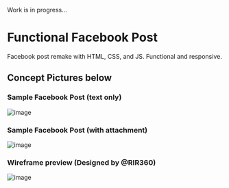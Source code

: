 Work is in progress...
# Functional Facebook Post
Facebook post remake with HTML, CSS, and JS. Functional and responsive.

## Concept Pictures below

### Sample Facebook Post (text only)
![image](https://user-images.githubusercontent.com/50569315/120105901-a0a1dd00-c17c-11eb-9278-2afd95738c61.png)

### Sample Facebook Post (with attachment)
![image](https://user-images.githubusercontent.com/50569315/120105703-e6aa7100-c17b-11eb-92e4-525c574b1189.png)

### Wireframe preview (Designed by @RIR360)
![image](https://user-images.githubusercontent.com/50569315/120309244-d539a400-c2f6-11eb-8051-584383747803.png)

